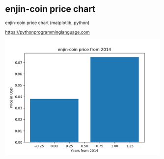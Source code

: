 # enjin-coin price chart 

enjin-coin price chart (matplotlib, python)

https://pythonprogramminglanguage.com

<img src='chart.png'>
